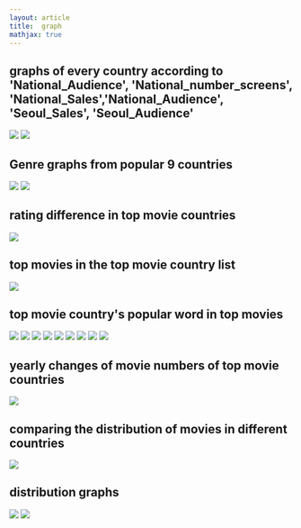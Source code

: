 ```yaml
---
layout: article
title:  graph 
mathjax: true
---
```





## graphs of every country according to 'National_Audience', 'National_number_screens', 'National_Sales','National_Audience', 'Seoul_Sales', 'Seoul_Audience' 
![](https://raw.githubusercontent.com/danielsun888/danielsun888.github.io/main/_posts/graph/daniel_1_1.png )
![](https://raw.githubusercontent.com/danielsun888/danielsun888.github.io/main/_posts/graph/daniel_1_2.png )
## Genre graphs from popular 9 countries
![](https://raw.githubusercontent.com/danielsun888/danielsun888.github.io/main/_posts/graph/daniel_2_1.png )
![](graph/daniel_2_2.png )

## rating difference in top movie countries 
![](https://raw.githubusercontent.com/danielsun888/danielsun888.github.io/main/_posts/graph/daniel_3_1.png )

## top movies in the top movie country list
![](https://raw.githubusercontent.com/danielsun888/danielsun888.github.io/main/_posts/graph/daniel_4_1.png )
## top movie country's popular word in top movies

![](https://raw.githubusercontent.com/danielsun888/danielsun888.github.io/main/_posts/graph/wordcloud_%EB%8F%85%EC%9D%BC.png )
![](https://raw.githubusercontent.com/danielsun888/danielsun888.github.io/main/_posts/graph/wordcloud_%EB%AF%B8%EA%B5%AD.png )
![](https://raw.githubusercontent.com/danielsun888/danielsun888.github.io/main/_posts/graph/wordcloud_%EC%98%81%EA%B5%AD.png )
![](https://raw.githubusercontent.com/danielsun888/danielsun888.github.io/main/_posts/graph/wordcloud_%EC%9D%B4%ED%83%88%EB%A6%AC%EC%95%84.png )
![](https://raw.githubusercontent.com/danielsun888/danielsun888.github.io/main/_posts/graph/wordcloud_%EC%9D%BC%EB%B3%B8.png )
![](https://raw.githubusercontent.com/danielsun888/danielsun888.github.io/main/_posts/graph/wordcloud_%EC%A4%91%EA%B5%AD.png )
![](https://raw.githubusercontent.com/danielsun888/danielsun888.github.io/main/_posts/graph/wordcloud_%ED%94%84%EB%9E%91%EC%8A%A4.png )
![](https://raw.githubusercontent.com/danielsun888/danielsun888.github.io/main/_posts/graph/wordcloud_%ED%95%9C%EA%B5%AD.png )
![](https://raw.githubusercontent.com/danielsun888/danielsun888.github.io/main/_posts/graph/wordcloud_%ED%99%8D%EC%BD%A9.png )

## yearly changes of movie numbers of top movie countries 


![](https://raw.githubusercontent.com/danielsun888/danielsun888.github.io/main/_posts/graph/daniel_5_1.png )
## comparing the distribution of movies in different countries
![](https://raw.githubusercontent.com/danielsun888/danielsun888.github.io/main/_posts/graph/daniel_6_1.png )


## distribution graphs
![](https://raw.githubusercontent.com/danielsun888/danielsun888.github.io/main/_posts/graph/daniel_7_1.png )
![](https://raw.githubusercontent.com/danielsun888/danielsun888.github.io/main/_posts/graph/daniel_7_2.png )
